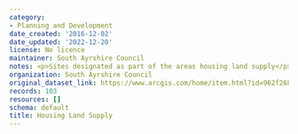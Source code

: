 ```yaml
---
category:
- Planning and Development
date_created: '2016-12-02'
date_updated: '2022-12-20'
license: No licence
maintainer: South Ayrshire Council
notes: <p>Sites designated as part of the areas housing land supply</p>
organization: South Ayrshire Council
original_dataset_link: https://www.arcgis.com/home/item.html?id=962f268ed1be4be386e442fbaa6f0de4
records: 103
resources: []
schema: default
title: Housing Land Supply
---
```

